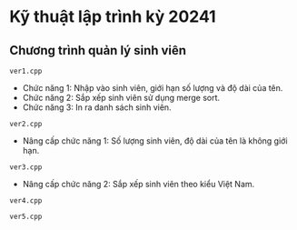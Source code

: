 # Kỹ thuật lập trình kỳ 20241
## Chương trình quản lý sinh viên

`ver1.cpp`
- Chức năng 1: Nhập vào sinh viên, giới hạn số lượng và độ dài của tên.
- Chức năng 2: Sắp xếp sinh viên sử dụng merge sort.
- Chức năng 3: In ra danh sách sinh viên.

`ver2.cpp`
- Nâng cấp chức năng 1: Số lượng sinh viên, độ dài của tên là không giới hạn.

`ver3.cpp`
- Nâng cấp chức năng 2: Sắp xếp sinh viên theo kiểu Việt Nam.

`ver4.cpp`

`ver5.cpp`
